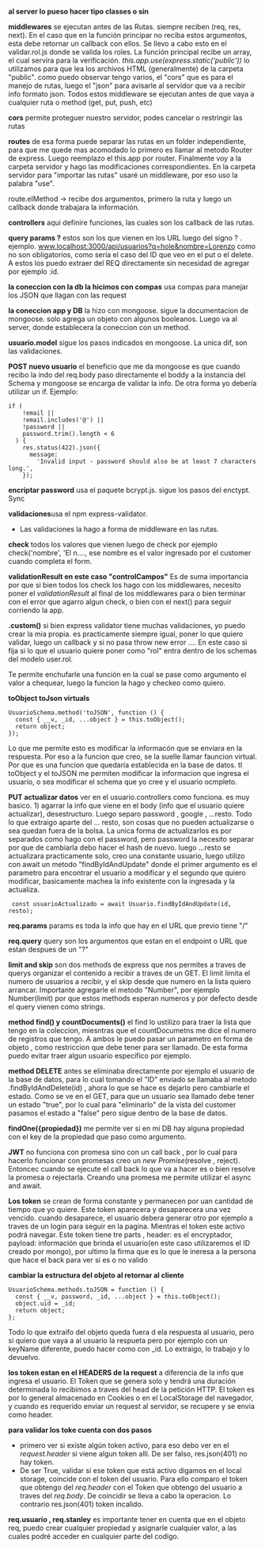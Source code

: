 **al server lo pueso hacer tipo classes o sin**

**middlewares** se ejecutan antes de las Rutas. siempre reciben (req, res, next). En el caso que en la función principar no reciba estos argumentos, esta debe retornar un callback con ellos. Se llevo a cabo esto en el validar.rol.js donde se valida los roles. La función principal recibe un array, el cual servira para la verificación.
_this.app.use(express.static('public'))_ lo utilizamos para que lea los archivos HTML (generalmente) de la carpeta "public".
como puedo observar tengo varios, el "cors" que es para el manejo de rutas, luego el "json" para avisarle al servidor que va a recibir info formato json. Todos estos middleware se ejecutan antes de que vaya a cualquier ruta o method (get, put, push, etc)

**cors** permite proteguer nuestro servidor, podes cancelar o restringir las rutas

**routes** de esa forma puede separar las rutas en un folder independiente, para que me quede mas acomodado
lo primero es llamar al metodo Router de express. Luego reemplazo el this.app por router. Finalmente voy a la carpeta
servidor y hago las modificaciones correspondientes.
En la carpeta servidor para "importar las rutas" usaré un middleware, por eso uso la palabra "use".

route.elMethod -> recibe dos argumentos, primero la ruta y luego un callback donde trabajara la información.

**controllers** aqui definire funciones, las cuales son los callback de las rutas.

**query params ?** estos son los que vienen en los URL luego del signo ? .
ejemplo. www.localhost:3000/api/usuarios?q=hole&nombre=Lorenzo
como no son obligatorios, como sería el caso del ID que veo en el put o el delete. A estos los puedo extraer del REQ directamente sin necesidad de agregar por ejemplo :id.

**la coneccion con la db la hicimos con compas** usa compas para manejar los JSON que llagan con las request

**la coneccion app y DB** la hizo con mongoose. sigue la documentacion de mongoose. solo agrega un objeto con algunos booleanos. Luego va al server, donde establecera la coneccion con un method.

**usuario.model** sigue los pasos indicados en mongoose. La unica dif, son las validaciones.

**POST nuevo usuario** el beneficio que me da mongoose es que cuando recibo la indo del req.body paso directamente el boddy a la instancia del Schema y mongoose se encarga de validar la info. De otra forma yo debería utilizar un if. Ejemplo:

```
if (
    !email ||
    !email.includes('@') ||
    !password ||
    password.trim().length < 6
  ) {
    res.status(422).json({
      message:
        'Invalid input - password should also be at least 7 characters long.',
    });
```

**encriptar password** usa el paquete bcrypt.js. sigue los pasos del enctypt. Sync

**validaciones**usa el npm express-validator.

- Las validaciones la hago a forma de middleware en las rutas.

**check** todos los valores que vienen luego de check por ejemplo check('nombre', 'El n...., ese nombre es el valor ingresado por el customer cuando completa el form.

**validationResult en este caso "controlCampos"** Es de suma importancia por que si bien todos los check los hago con los middlewares, necesito poner el _validationResult_ al final de los middlewares para o bien terminar con el error que agarro algun check, o bien con el next() para seguir corriendo la app.

**.custom()** si bien express validator tiene muchas validaciones, yo puedo crear la mia propia.
es practicamente siempre igual, poner lo que quiero validar, luego un callback y si no pasa throw new error ....
En este caso si fija si lo que el usuario quiere poner como "rol" entra dentro de los schemas del modelo user.rol.

Te permite enchufarle una función en la cual se pase como argumento el valor a chequear, luego la funcion la hago y checkeo como quiero.

**toObject toJson virtuals**

```
UsuarioSchema.method('toJSON', function () {
  const { __v, _id, ...object } = this.toObject();
  return object;
});

```

Lo que me permite esto es modificar la informacón que se enviara en la respuesta. Por eso a la funcion que creo, se la suelle llamar fauncion virtual. Por que es una funcion que quedaría establecida en la base de datos. tl toObject y el toJSON me permiten modificar la informacion que ingresa el usuario, o sea modificar el schema que yo cree y el usuario ocmpleto.

**PUT actualizar datos** ver en el usuario.controllers como funciona. es muy basico. 1) agarrar la info que viene en el body (info que el usuario quiere actualizar), desestructuro. Luego separo password , google , ...resto. Todo lo que extraigo aparte del ... resto, son cosas que no pueden actualizarse o sea quedan fuera de la bolsa. La unica forma de actualizarlos es por separados como hago con el password, pero password la necesito separar por que de cambiarla debo hacer el hash de nuevo. luego ...resto se actualizara practicamente solo, creo una constante usuario, luego utilizo con await un metodo "findByIdAndUpdate" donde el primer argumento es el parametro para encontrar el usuario a modificar y el segundo que quiero modificar, basicamente machea la info existente con la ingresada y la actualiza.

```
 const usuarioActualizado = await Usuario.findByIdAndUpdate(id, resto);
```

**req.params** params es toda la info que hay en el URL que previo tiene "/"

**req.query** query son los argumentos que estan en el endpoint o URL que estan despues de un "?"

**limit and skip** son dos methods de express que nos permites a traves de querys organizar el contenido a recibir a traves de un GET. El limit limita el numero de usuarios a recibir, y el skip desde que numero en la lista quiero arrancar. Importante agregarle el metodo "Number", por ejemplo Number(limit) por que estos methods esperan numeros y por defecto desde el query vienen como strings.

**method find() y countDocuments()** el find lo ustilizo para traer la lista que tengo en la coleccion, miesntras que el countDocumetns me dice el numero de registros que tengo. A ambos le puedo pasar un parametro en forma de objeto , como restriccion que debe tener para ser llamado. De esta forma puedo evitar traer algun usuario específico por ejemplo.

**method DELETE** antes se eliminaba directamente por ejemplo el usuario de la base de datos, para lo cual tomando el "ID" enviado se llamaba al metodo .findByIdAndDelete(id) , ahora lo que se hace es dejarlo pero cambiarle el estado. Como se ve en el GET, para que un usuario sea llamado debe tener un estado "true", por lo cual para "eliminarlo" de la vista del customer pasamos el estado a "false" pero sigue dentro de la base de datos.

**findOne({propiedad})** me permite ver si en mi DB hay alguna propiedad con el key de la propiedad que paso como argumento.

**JWT** no funciona con promesa sino con un call back , por lo cual para hacerlo funcionar con promesas creo un _new Promise_(resolve , reject). Entoncec cuando se ejecute el call back lo que va a hacer es o bien resolve la promesa o rejectarla. Creando una promesa me permite utilizar el async and await.

**Los token** se crean de forma constante y permanecen por uan cantidad de tiempo que yo quiere. Este token aparecera y desaparecera una vez vencido. cuando desaparece, el usuario debera generar otro por ejemplo a traves de un login para seguir en la pagina. Mientras el token este activo podrá navegar. Este token tiene tre parts , header: es el encryptador, payload: información que brinda el usuario(en este caso utilizaremos el ID creado por mongo), por ultimo la firma que es lo que le ineresa a la persona que hace el back para ver si es o no valido

**cambiar la estructura del objeto al retornar al cliente**

```
UsuarioSchema.methods.toJSON = function () {
  const { __v, password, _id, ...object } = this.toObject();
  object.uid = _id;
  return object;
};
```

Todo lo que extraifo del objeto queda fuera d ela respuesta al usuario, pero si quiero que vaya a al usuario la respueta
pero por ejemplo con un keyName diferente, puedo hacer como con \_id. Lo extraigo, lo trabajo y lo devuelvo.

**los token estan en el HEADERS de la request** a diferencia de la info que ingresa el usuario. El Token que se genera solo y tendrá una duración determinada lo recibimos a traves del head de la petición HTTP.
El token es por lo general almacenado en Cookies o en el LocalStorage del navegador, y cuando es requerido enviar un request al servidor, se recupere y se envía como header.

**para validar los toke cuenta con dos pasos**

- primero ver si existe algún token activo, para eso debo ver en el _request.header_ si viene algun token alli. De ser falso, res.json(401) no hay token.
- De ser True, validar si ese token que está activo digamos en el local storage, coincide con el token del usuario. Para ello comparo el token que obtengo del _req.header_ con el Token que obtengo del usuario a traves del _req.body_. De coincidir se lleva a cabo la operacion. Lo contrario res.json(401) token incalido.

**req.usuario , req.stanley** es importante tener en cuenta que en el objeto req, puedo crear cualquier propiedad y asignarle cualquier valor, a las cuales podré acceder en cualquier parte del codigo.
